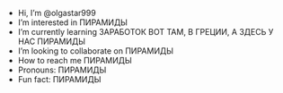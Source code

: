 - Hi, I’m @olgastar999
-  I’m interested in ПИРАМИДЫ
-  I’m currently learning ЗАРАБОТОК ВОТ ТАМ, В ГРЕЦИИ, А ЗДЕСЬ У НАС ПИРАМИДЫ
-  I’m looking to collaborate on ПИРАМИДЫ
-  How to reach me ПИРАМИДЫ
-  Pronouns: ПИРАМИДЫ
-  Fun fact: ПИРАМИДЫ

